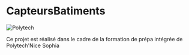 # CapteursBatiments
![Polytech](http://fr.academic.ru/pictures/frwiki/80/Polytechnicesophia.png "logo polytech")

Ce projet est réalisé dans le cadre de la formation de prépa intégrée de Polytech'Nice Sophia 
